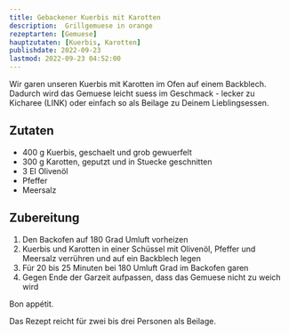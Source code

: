 ```yaml
---
title: Gebackener Kuerbis mit Karotten
description:  Grillgemuese in orange
rezeptarten: [Gemuese]
hauptzutaten: [Kuerbis, Karotten]
publishdate: 2022-09-23
lastmod: 2022-09-23 04:52:00
---
```


Wir garen unseren Kuerbis mit Karotten im Ofen auf einem Backblech. Dadurch wird das Gemuese leicht suess im Geschmack - lecker zu Kicharee (LINK) oder einfach so als Beilage zu Deinem Lieblingsessen.

## Zutaten

- 400 g Kuerbis, geschaelt und grob gewuerfelt
- 300 g Karotten, geputzt und in Stuecke geschnitten
- 3 El Olivenöl
- Pfeffer
- Meersalz


## Zubereitung

1. Den Backofen auf 180 Grad Umluft vorheizen
2. Kuerbis und Karotten in einer Schüssel mit Olivenöl, Pfeffer und Meersalz verrühren und auf ein Backblech legen
3. Für 20 bis 25 Minuten bei 180 Umluft Grad im Backofen garen
4. Gegen Ende der Garzeit aufpassen, dass das Gemuese nicht zu weich wird


Bon appétit.

Das Rezept reicht für zwei bis drei Personen als Beilage. 

